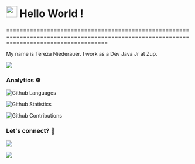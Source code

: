 
<h1><img src="https://emojis.slackmojis.com/emojis/images/1531849430/4246/blob-sunglasses.gif?1531849430" width="30"/> Hello World ! </h1>
==========================================================================================================================================


My name is Tereza Niederauer. I work as a Dev Java Jr at Zup.

![](http://estruyf-github.azurewebsites.net/api/VisitorHit?user=Trooper2123&repo=Trooper2123&countColorcountColor)

### Analytics ⚙️

![Github Languages](https://github-readme-stats.vercel.app/api/top-langs/?username=Trooper2123&layout=compact&count_private=true)

![Github Statistics](https://github-readme-stats.vercel.app/api/?username=Trooper2123&count_private=true&show_icons=true)

![Github Contributions](https://github-readme-streak-stats.herokuapp.com/?user=Trooper2123&hide_border=true)

### Let's connect? 🤝

<p align="left">

<a href="https://www.linkedin.com/in/tereza-niederauer/"><img src="https://img.shields.io/badge/-LinkedIn-0077B5?style=flat&logo=Linkedin&logoColor=white"/></a>

<a href="https://www.instagram.com/terezaniederauer/"><img src="https://img.shields.io/badge/-Instagram-E4405F?style=flat&logo=instagram&logoColor=white"/></a>

</p>